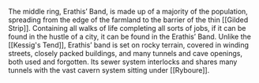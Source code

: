 The middle ring, Erathis’ Band, is made up of a majority of the population, spreading from the edge of the farmland to the barrier of the thin [[Gilded Strip]]. Containing all walks of life completing all sorts of jobs, if it can be found in the hustle of a city, it can be found in the Erathis’ Band. Unlike the [[Kessig's Tend]], Erathis’ band is set on rocky terrain, covered in winding streets, closely packed buildings, and many tunnels and cave openings, both used and forgotten. Its sewer system interlocks and shares many tunnels with the vast cavern system sitting under [[Ryboure]].